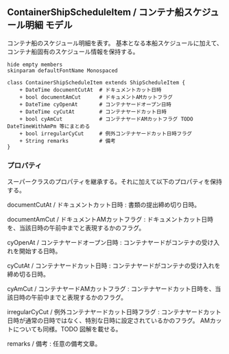 ## ContainerShipScheduleItem / コンテナ船スケジュール明細 モデル

コンテナ船のスケジュール明細を表す。
基本となる本船スケジュールに加えて、コンテナ船固有のスケジュール情報を保持する。

```plantuml
hide empty members
skinparam defaultFontName Monospaced

class ContainerShipScheduleItem extends ShipScheduleItem {
    + DateTime documentCutAt  # ドキュメントカット日時
    + bool documentAmCut      # ドキュメントAMカットフラグ
    + DateTime cyOpenAt       # コンテナヤードオープン日時
    + DateTime cyCutAt        # コンテナヤードカット日時
    + bool cyAmCut            # コンテナヤードAMカットフラグ TODO DateTimeWithAmPm 等にまとめる
    + bool irregularCyCut     # 例外コンテナヤードカット日時フラグ
    + String remarks          # 備考 
}
```

### プロパティ

スーパークラスのプロパティを継承する。それに加えて以下のプロパティを保持する。

documentCutAt / ドキュメントカット日時
: 書類の提出締め切り日時。

documentAmCut / ドキュメントAMカットフラグ
: ドキュメントカット日時を、当該日時の午前中までと表現するかのフラグ。

cyOpenAt / コンテナヤードオープン日時
: コンテナヤードがコンテナの受け入れを開始する日時。

cyCutAt / コンテナヤードカット日時 
: コンテナヤードがコンテナの受け入れを締め切る日時。

cyAmCut / コンテナヤードAMカットフラグ
: コンテナヤードカット日時を、当該日時の午前中までと表現するかのフラグ。

irregularCyCut / 例外コンテナヤードカット日時フラグ
: コンテナヤードカット日時が通常の日時ではなく、特別な日時に設定されているかのフラグ。
AMカットについても同様。TODO 図解を載せる。

remarks / 備考
: 任意の備考文章。
